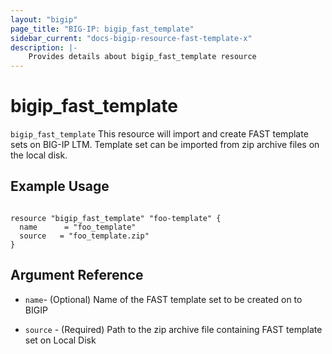 ```yaml
---
layout: "bigip"
page_title: "BIG-IP: bigip_fast_template"
sidebar_current: "docs-bigip-resource-fast-template-x"
description: |-
    Provides details about bigip_fast_template resource
---
```


# bigip_fast_template

`bigip_fast_template` This resource will import and create FAST template sets on BIG-IP LTM. 
Template set can be imported from zip archive files on the local disk.


## Example Usage


```hcl

resource "bigip_fast_template" "foo-template" {
  name		= "foo_template"
  source   = "foo_template.zip"
}

```      

## Argument Reference


* `name`- (Optional) Name of the FAST template set to be created on to BIGIP

* `source` - (Required) Path to the zip archive file containing FAST template set on Local Disk 
